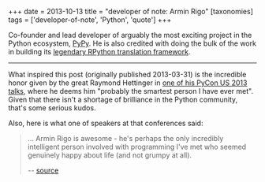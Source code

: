 +++
date = 2013-10-13
title = "developer of note: Armin Rigo"
[taxonomies]
tags = ['developer-of-note', 'Python', 'quote']
+++

Co-founder and lead developer of arguably the most exciting project in
the Python ecosystem, [PyPy]. He is also credited with doing the bulk of
the work in building its [legendary RPython translation framework].

---

What inspired this post (originally published 2013-03-31) is the
incredible honor given by the great Raymond Hettinger in [one of his
PyCon US 2013 talks], where he deems him "probably the smartest person
I have ever met". Given that there isn't a shortage of brilliance in
the Python community, that's some serious kudos.

Also, here is what one of speakers at that conferences said:

> ... Armin Rigo is awesome - he's perhaps the only incredibly
> intelligent person involved with programming I've met who seemed
> genuinely happy about life (and not grumpy at all).
>
> -- [source]

  [PyPy]: http://pypy.org
  [legendary RPython translation framework]: @/great-praise-for-the-rpython-translation-toolchain.md
  [one of his PyCon US 2013 talks]: http://pyvideo.org/video/1669/keynote-3
  [source]: http://ashfall.github.io/blog/2013/03/23/pycon-2013-down-the-rabbit-hole

